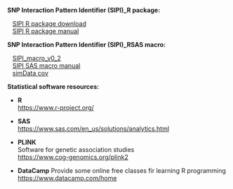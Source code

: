 **SNP Interaction Pattern Identifier (SIPI)_R package:**

&nbsp;&nbsp;
[SIPI R package download](https://linhuiyi.github.io/SIPI/)  
&nbsp;&nbsp;
[SIPI R package manual](http://publichealth.lsuhsc.edu/LinSoftware/SIPI%20R%20package%20manual.pdf)

**SNP Interaction Pattern Identifier (SIPI)_RSAS macro:**

&nbsp;&nbsp;
[SIPI\_macro\_v0\_2](http://publichealth.lsuhsc.edu/LinSoftware/SIPI_macro_v0_2.sas)  
&nbsp;&nbsp;
[SIPI SAS macro manual](http://publichealth.lsuhsc.edu/LinSoftware/SIPI%20SAS%20macro%20manual.pdf)  
&nbsp;&nbsp;
[simData cov](http://publichealth.lsuhsc.edu/LinSoftware/simData_cov.csv)

**Statistical software resources:**

- **R**  
https://www.r-project.org/

- **SAS**  
https://www.sas.com/en_us/solutions/analytics.html

- **PLINK**  
Software for genetic association studies  
https://www.cog-genomics.org/plink2

- **DataCamp**
Provide some online free classes fir learning R programming  
https://www.datacamp.com/home

